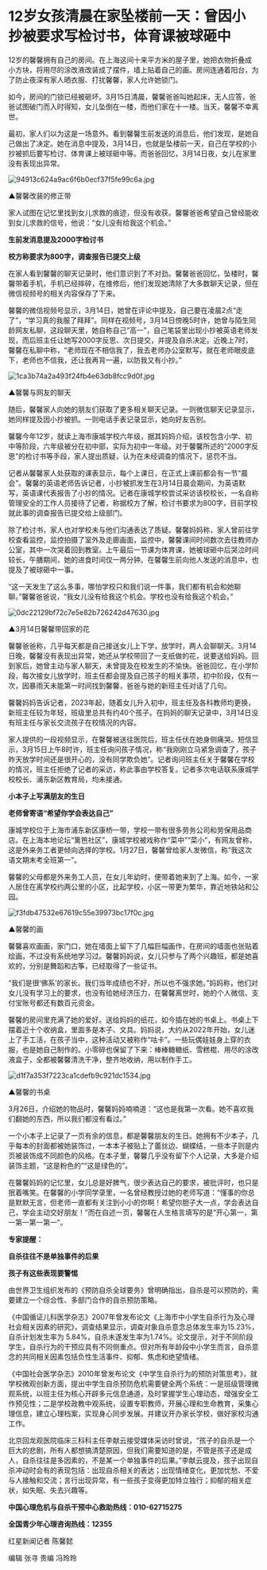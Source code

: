 # 12岁女孩清晨在家坠楼前一天：曾因小抄被要求写检讨书，体育课被球砸中

12岁的馨馨拥有自己的房间。在上海这间十来平方米的屋子里，她把衣物折叠成小方块，将用尽的涂改液改装成了摆件，墙上贴着自己的画。房间连通着阳台，为了防止夜深有家人晒衣服、打扰馨馨，家人允许她锁门。

如今，房间的门锁已经被砸坏。3月15日清晨，馨馨爸爸叫她起床，无人应答，爸爸试图破门而入时得知，女儿坠倒在一楼，而他们家在十一楼。当天，馨馨不幸离世。

最初，家人们以为这是一场意外。看到馨馨生前发送的消息后，他们发现，是她自己做出了决定。她在消息中提及，3月14日，也就是坠楼前一天，自己在学校的小抄被抓后要写检讨、体育课上被球砸中等。而爸爸回忆，3月14日夜，女儿在家里没有表现出异常。

![94913c624a9ac6f6b0ecf37f5fe99c6a.jpg](https://raw.githubusercontent.com/qqhsx/qqnews_image/main/2024/04/04/12岁女孩清晨在家坠楼前一天：曾因小抄被要求写检讨书，体育课被球砸中/94913c624a9ac6f6b0ecf37f5fe99c6a.jpg)

▲馨馨改装的修正带

家人试图在记忆里找到女儿求救的痕迹，但没有收获。馨馨爸爸希望自己曾经能收到女儿求救的信号，他说：“女儿没有给我这个机会。”

**生前发消息提及2000字检讨书**

**校方称要求为800字，调查报告已提交上级**

在家人看到馨馨的聊天记录时，他们意识到了不对劲。馨馨爸爸回忆，坠楼时，馨馨带着手机，手机已经摔碎，在维修后，他们发现她清除了大多数聊天记录，但在微信视频号的相关内容保存了下来。

馨馨的微信视频号显示，3月14日，她曾在评论中提及，自己要在凌晨2点“走了”，“学习真的我服了拜拜”。同样在视频号，3月14日傍晚5时许，她曾与陌生同龄网友私聊，这段聊天里，她自称自己“高一”，自己笔袋里出现小抄被英语老师发现，而后班主任让她写2000字反思、次日提交，并提及自杀决定。近晚上7时，馨馨在私聊中称，“老师现在不相信我了，我去老师办公室默写，就在老师眼皮底下，老师也不信我，还让我再背一遍，以防我又有小抄。”

![1ca3b74a2a493f24fb4e63db8fcc9d0f.jpg](https://raw.githubusercontent.com/qqhsx/qqnews_image/main/2024/04/04/12岁女孩清晨在家坠楼前一天：曾因小抄被要求写检讨书，体育课被球砸中/1ca3b74a2a493f24fb4e63db8fcc9d0f.jpg)

▲馨馨与网友的聊天

随后，馨馨家人向她的朋友们获取了更多相关聊天记录。一则微信聊天记录显示，她同样提及因小抄被抓。一则电话手表记录显示，她向好友告别。

馨馨今年12岁，就读上海市康城学校六年级，据其妈妈介绍，该校包含小学、初中等阶段，六年级被分在初中部，实际为初中一年级。对于馨馨所述的“2000字反思”的检讨书等手段，家人提出质疑，认为在未经调查的情况下，惩罚不当。

记者从馨馨家人处获取的课表显示，每个上课日，在正式上课前都会有一节“晨会”。馨馨的英语老师告诉记者，小抄被抓发生在3月14日晨会期间，为英语默写，英语课代表报告了小抄的情况。记者在康城学校尝试采访该校校长，一名自称管理安全的工作人员接待了记者，称据校方了解，检讨书要求为800字，目前学校就此事的调查报告已提交给上级部门。

除了检讨书，家人也对学校未与他们沟通表达了质疑。馨馨妈妈称，家人曾前往学校查看监控，监控拍摄了室外及走廊画面，监控中，馨馨课间时间数次去往教师办公室，其中一次哭着回到教室。上午最后一节课为体育课，她被球砸中后哭泣时间较长，午膳期间，她的进食时间仅一两分钟。在馨馨生前向他人发送的消息中，也提及了被球砸中一事。

“这一天发生了这么多事，哪怕学校只和我们说一件事，我们都有机会和她聊聊。”馨馨爸爸说，“我女儿没有给我这个机会。学校也没有给我这个机会。”

![0dc22129bf72c7e5e82b726242d47630.jpg](https://raw.githubusercontent.com/qqhsx/qqnews_image/main/2024/04/04/12岁女孩清晨在家坠楼前一天：曾因小抄被要求写检讨书，体育课被球砸中/0dc22129bf72c7e5e82b726242d47630.jpg)

▲3月14日馨馨带回家的花

馨馨爸爸称，几乎每天都是自己接送女儿上下学，放学时，两人会聊聊天。3月14日晚，馨馨没有表现出异常，她还从学校带回了一支纸做的花，说要送给妈妈。回到家后，她曾主动与家人聊天，未曾提及在校发生的不愉快。爸爸回忆，在小学阶段，每次接女儿放学时，班主任都会提及自己孩子的相关事项，初中阶段，仅有一次，因暴雨天未能第一时间找到馨馨，爸爸与她的新班主任对话了几句。

馨馨妈妈告诉记者，2023年起，随着女儿升入初中，班主任及各科教师均更换，新班主任较为年轻，班级里总共有约40个孩子。在妈妈的聊天记录中，3月14日没有班主任与家长交流孩子在校情况的内容。

家人提供的一段视频显示，在馨馨被送往医院后，班主任伏在她身侧痛哭。短信显示，3月15日上午8时许，班主任询问孩子情况，称“我刚刚立马紧急调查了，孩子昨天放学时间还是很开心的，没有同学欺负她”。记者询问班主任关于馨馨在学校的情况，班主任拒绝了记者的采访，称此事由学校答复。记者多次电话联系康城学校校长、浦东新区教育局，均未接通。

**小本子上写满朋友的生日**

**老师曾寄语“希望你学会表达自己”**

康城学校位于上海市浦东新区康桥一带，学校一带有很多劳务公司和劳保用品商店。在上海本地论坛“篱笆社区”，康城学校被戏称作“菜中”“菜小”，有网友曾称，这是外来务工者更倾向选择的学校。1月27日，馨馨曾给家人发微信，称“我这次语文期末考全班第一”。

馨馨的父母都是外来务工人员，在女儿年幼时，便带着她来到了上海。如今，一家人居住在离学校约两公里的小区，比起学校，小区一带更为繁华，靠近地铁站和公园。

![f3fdb47532e67619c55e39973bc17f0c.jpg](https://raw.githubusercontent.com/qqhsx/qqnews_image/main/2024/04/04/12岁女孩清晨在家坠楼前一天：曾因小抄被要求写检讨书，体育课被球砸中/f3fdb47532e67619c55e39973bc17f0c.jpg)

▲馨馨的画

馨馨喜欢画画，家门口，她在墙面上留下了几幅巨幅画作，在房间的墙面也张贴着绘画，不过没有系统地学习过。馨馨妈妈说，女儿只参与了两个兴趣班，都是她喜欢的，分别是舞蹈和古筝，已经取得了一些证书。

“我们是很‘佛系’的家长。我们当年成绩也不好，所以也不强求她。”妈妈称，他们对女儿没有学习上的要求，也没有给她经济压力，在馨馨离世时，她的个人微信、支付宝账号都还有数百元资金。

馨馨的房间里充满了她的爱好。送给妈妈的纸花，如今插在她的书桌上。书桌上下摆着近十个收纳盒，里面多是本子、文具。妈妈说，大约从2022年开始，女儿迷上了手工活，在孩子当中，这种活动又被称作“咕卡”。一些玩偶娃娃身上穿的衣服，也是她自己制作的。小零碎也保留了下来：棒棒糖糖纸、雪糕棍、用尽的涂改液盒子，全都被馨馨清洗干净，整齐地收纳，用以制作手工。

![d1f7a353f7223ca1cdefb9c921dc1534.jpg](https://raw.githubusercontent.com/qqhsx/qqnews_image/main/2024/04/04/12岁女孩清晨在家坠楼前一天：曾因小抄被要求写检讨书，体育课被球砸中/d1f7a353f7223ca1cdefb9c921dc1534.jpg)

▲馨馨的书桌

3月26日，介绍她的物品时，馨馨妈妈喃喃道：“这也是我第一次看。她不喜欢我们翻她的东西，所以我们都没有看过。”

一个小本子上记录了一页有余的信息，都是馨馨朋友的生日。她拥有不少本子，几乎每本的封面都被她装饰过，一本本子被贴上了蕾丝边、蝴蝶结，一些本子则是内页被装饰成不同颜色的风格。在本子里，馨馨几乎没有留下个人记录，大多是介绍装饰主题，“这是粉色的”“这是绿色的”。

在馨馨妈妈的记忆里，女儿总是好脾气，很少表达自己的要求，被批评时，也只是抿着嘴笑。在馨馨的小学同学录里，一名曾经教授过她的老师写道：“懂事的你总是默默无言，但老师一直都有关注到小小的你啊！希望你胆子大一点，学会表达自己，学会主动交好朋友！”而在自述一页，馨馨在人生格言填写的是“开心第一，第一第一第一第一”。

**专家提醒：**

**自杀往往不是单独事件的后果**

**孩子有这些表现要警惕**

由世界卫生组织发布的《预防自杀全球要务》曾明确指出，自杀是可以预防的，需要建立一个综合性、多部门合作的自杀预防策略。

《中国循证儿科医学杂志》2007年曾发布论文《上海市中小学生自杀行为及心理社会相关因素的研究》，调查结果显示，调查对象自杀意念总体发生率为15.23%，自杀计划发生率为
5.84%，自杀未遂发生率为1.74%。论文提示，对于不同阶段学生，自杀行为的干预应具有不同侧重点。但对所有年龄段中小学生而言，自杀意念的共同相关因素包括负性生活事件、抑郁、焦虑和绝望情绪。

《中国社会医学杂志》2010年曾发布论文《中学生自杀行为的预防对策思考》，就学校微观创新方面，提出中学生自杀预防危机需要健全两个系统：一是班级管理微观系统，以班主任为核心开辟多元信息通道，及时掌握学生心理动态，增强安全工作预见性；二是学校政教中观系统，设置专职教师，开展心理和生命教育，采集心理信息，建立心理档案，实现身心同步发展。并建议开办家长学校，做好家校沟通工作。

北京回龙观医院临床三科科主任李献云接受媒体采访时曾说，“孩子的自杀是一个巨大的悲剧，所有人都想搞清楚原因，但我们需要知道的是，不管是孩子还是成人，自杀往往是多因素的，不是某一个单独事件的后果。”李献云提及，孩子出现自杀冲动时会有的表现包括：出现自杀相关的表达；出现情绪变化，更加忧愁、不爱与人接触和交流；言行出现异常，有一些孩子变得更加特立独行；抑郁的相关症状，如失眠、失去兴趣等。

**中国心理危机与自杀干预中心救助热线：010-62715275**

**全国青少年心理咨询热线：12355**

红星新闻记者 陈馨懿

编辑 张寻 责编 冯玲玲

